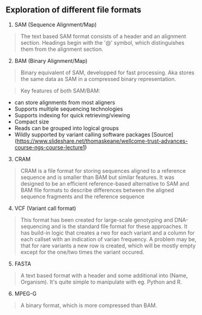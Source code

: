 ## Exploration of different file formats

1. SAM (Sequence Alignment/Map)
>The text based SAM format consists of a header and an alignment section.
Headings begin with the '@' symbol, which distinguishes them from the alignment section.

2. BAM (Binary Alignment/Map)
>Binary equivalent of SAM, developped for fast processing. 
Aka stores the same data as SAM in a compressed binary representation.

>Key features of both SAM/BAM: 
* can store alignments from most aligners
* Supports multiple sequencing technologies
* Supports indexing for quick retrieving/viewing
* Compact size
* Reads can be grouped into logical groups
* Wildly supported by variant calling software packages
[Source] (https://www.slideshare.net/thomaskeane/wellcome-trust-advances-course-ngs-course-lecture1)

3. CRAM
>CRAM is a file format for storing sequences aligned to a reference sequence and is smaller than BAM but similar features.
It was designed to be an efficient reference-based alternative to SAM and BAM file formats to describe differences between the aligned sequence fragments and the reference sequence

4. VCF (Variant call format)
>This format has been created for large-scale genotyping and DNA-sequencing and is the standard file format for these approaches.
It has build-in logic that creates a rwo for each variant and a column for each callset with an indication of varian frequency. A problem may be, that for rare variants a new row is created, which will be mostly empty except for the one/two times the variant occured. 

5. FASTA
>A text based format with a header and some additional into (Name, Organism). It's quite simple to manipulate with eg. Python and R.

6. MPEG-G
>A binary format, which is more compressed than BAM. 

